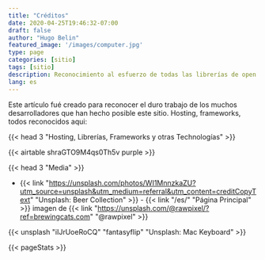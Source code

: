 ```yaml
---
title: "Créditos"
date: 2020-04-25T19:46:32-07:00
draft: false
author: "Hugo Belin"
featured_image: '/images/computer.jpg'
type: page
categories: [sitio]
tags: [sitio]
description: Reconocimiento al esfuerzo de todas las librerías de open source, frameworks, herramientas y servicios que han hecho este sitio posible
lang: es
---
```


Este artículo fué creado para reconocer el duro trabajo de los muchos desarrolladores que han hecho posible este sitio.
Hosting, frameworks, todos reconocidos aqui:

{{< head  3 "Hosting, Librerías, Frameworks y otras Technologías" >}}

{{< airtable shraGTO9M4qs0Th5v purple >}}

{{< head 3 "Media" >}}
- {{< link "https://unsplash.com/photos/WI1MnnzkaZU?utm_source=unsplash&utm_medium=referral&utm_content=creditCopyText" "Unsplash: Beer Collection" >}} - 
{{< link "/es/" "Página Principal" >}} imagen de {{< link "https://unsplash.com/@rawpixel/?ref=brewingcats.com" "@rawpixel" >}}

{{< unsplash "iIJrUoeRoCQ" "fantasyflip" "Unsplash: Mac Keyboard" >}}

{{< pageStats >}}
